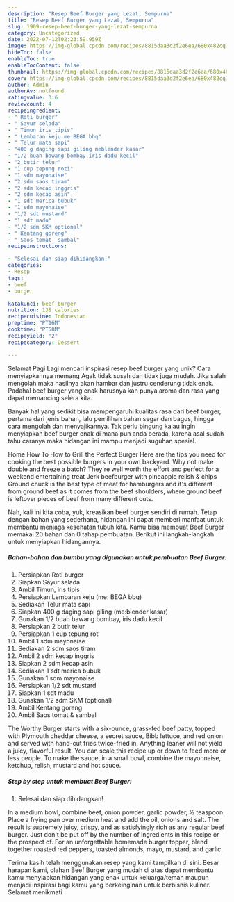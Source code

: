 ```yaml
---
description: "Resep Beef Burger yang Lezat, Sempurna"
title: "Resep Beef Burger yang Lezat, Sempurna"
slug: 1909-resep-beef-burger-yang-lezat-sempurna
category: Uncategorized
date: 2022-07-12T02:23:59.959Z
image: https://img-global.cpcdn.com/recipes/8815daa3d2f2e6ea/680x482cq70/beef-burger-foto-resep-utama.jpg
hideToc: false
enableToc: true
enableTocContent: false
thumbnail: https://img-global.cpcdn.com/recipes/8815daa3d2f2e6ea/680x482cq70/beef-burger-foto-resep-utama.jpg
cover: https://img-global.cpcdn.com/recipes/8815daa3d2f2e6ea/680x482cq70/beef-burger-foto-resep-utama.jpg
author: Admin
authorAv: notfound
ratingvalue: 3.6
reviewcount: 4
recipeingredient:
- " Roti burger"
- " Sayur selada"
- " Timun iris tipis"
- " Lembaran keju me BEGA bbq"
- " Telur mata sapi"
- "400 g daging sapi giling meblender kasar"
- "1/2 buah bawang bombay iris dadu kecil"
- "2 butir telur"
- "1 cup tepung roti"
- "1 sdm mayonaise"
- "2 sdm saos tiram"
- "2 sdm kecap inggris"
- "2 sdm kecap asin"
- "1 sdt merica bubuk"
- "1 sdm mayonaise"
- "1/2 sdt mustard"
- "1 sdt madu"
- "1/2 sdm SKM optional"
- " Kentang goreng"
- " Saos tomat  sambal"
recipeinstructions:

- "Selesai dan siap dihidangkan!"
categories:
- Resep
tags:
- beef
- burger

katakunci: beef burger 
nutrition: 138 calories
recipecuisine: Indonesian
preptime: "PT16M"
cooktime: "PT58M"
recipeyield: "2"
recipecategory: Dessert

---
```



Selamat Pagi Lagi mencari inspirasi resep beef burger yang unik? Cara menyiapkannya memang Agak tidak susah dan tidak juga mudah. Jika salah mengolah maka hasilnya akan hambar dan justru cenderung tidak enak. Padahal beef burger yang enak harusnya kan punya aroma dan rasa yang dapat memancing selera kita.


Banyak hal yang sedikit bisa mempengaruhi kualitas rasa dari beef burger, pertama dari jenis bahan, lalu pemilihan bahan segar dan bagus, hingga cara mengolah dan menyajikannya. Tak perlu bingung kalau ingin menyiapkan beef burger enak di mana pun anda berada, karena asal sudah tahu caranya maka hidangan ini mampu menjadi suguhan spesial.

Home How To How to Grill the Perfect Burger Here are the tips you need for cooking the best possible burgers in your own backyard. Why not make double and freeze a batch? They&#39;re well worth the effort and perfect for a weekend entertaining treat Jerk beefburger with pineapple relish &amp; chips Ground chuck is the best type of meat for hamburgers and it&#39;s different from ground beef as it comes from the beef shoulders, where ground beef is leftover pieces of beef from many different cuts.


Nah, kali ini kita coba, yuk, kreasikan beef burger sendiri di rumah. Tetap dengan bahan yang sederhana, hidangan ini dapat memberi manfaat untuk membantu menjaga kesehatan tubuh kita. Kamu bisa membuat Beef Burger memakai 20 bahan dan 0 tahap pembuatan. Berikut ini langkah-langkah untuk menyiapkan hidangannya.

<!--inarticleads1-->

##### Bahan-bahan dan bumbu yang digunakan untuk pembuatan Beef Burger:

1. Persiapkan  Roti burger
1. Siapkan  Sayur selada
1. Ambil  Timun, iris tipis
1. Persiapkan  Lembaran keju (me: BEGA bbq)
1. Sediakan  Telur mata sapi
1. Siapkan 400 g daging sapi giling (me:blender kasar)
1. Gunakan 1/2 buah bawang bombay, iris dadu kecil
1. Persiapkan 2 butir telur
1. Persiapkan 1 cup tepung roti
1. Ambil 1 sdm mayonaise
1. Sediakan 2 sdm saos tiram
1. Ambil 2 sdm kecap inggris
1. Siapkan 2 sdm kecap asin
1. Sediakan 1 sdt merica bubuk
1. Gunakan 1 sdm mayonaise
1. Persiapkan 1/2 sdt mustard
1. Siapkan 1 sdt madu
1. Gunakan 1/2 sdm SKM (optional)
1. Ambil  Kentang goreng
1. Ambil  Saos tomat &amp; sambal


The Worthy Burger starts with a six-ounce, grass-fed beef patty, topped with Plymouth cheddar cheese, a secret sauce, Bibb lettuce, and red onion and served with hand-cut fries twice-fried in. Anything leaner will not yield a juicy, flavorful result. You can scale this recipe up or down to feed more or less people. To make the sauce, in a small bowl, combine the mayonnaise, ketchup, relish, mustard and hot sauce. 

<!--inarticleads2-->

##### Step by step untuk membuat Beef Burger:


1. Selesai dan siap dihidangkan!

In a medium bowl, combine beef, onion powder, garlic powder, ½ teaspoon. Place a frying pan over medium heat and add the oil, onions and salt. The result is supremely juicy, crispy, and as satisfyingly rich as any regular beef burger. Just don&#39;t be put off by the number of ingredients in this recipe or the prospect of. For an unforgettable homemade burger topper, blend together roasted red peppers, toasted almonds, mayo, mustard, and garlic. 

Terima kasih telah menggunakan resep yang kami tampilkan di sini. Besar harapan kami, olahan Beef Burger yang mudah di atas dapat membantu kamu menyiapkan hidangan yang enak untuk keluarga/teman maupun menjadi inspirasi bagi kamu yang berkeinginan untuk berbisnis kuliner. Selamat menikmati
